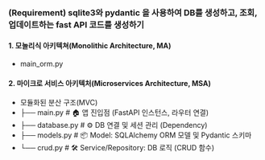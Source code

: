 ### (Requirement) sqlite3와 pydantic 을 사용하여 DB를 생성하고, 조회, 업데이트하는 fast API 코드를 생성하기

#### 1. 모놀리식 아키텍쳐(Monolithic Architecture, MA)
- main_orm.py
  
#### 2. 마이크로 서비스 아키텍처(Microservices Architecture, MSA)
- 모듈화된 분산 구조(MVC)
- ├── main.py              # 🏠 앱 진입점 (FastAPI 인스턴스, 라우터 연결)
- ├── database.py          # ⚙️ DB 연결 및 세션 관리 (Dependency)
- ├── models.py            # 📦 Model: SQLAlchemy ORM 모델 및 Pydantic 스키마
- └── crud.py              # 🛠️ Service/Repository: DB 로직 (CRUD 함수)
